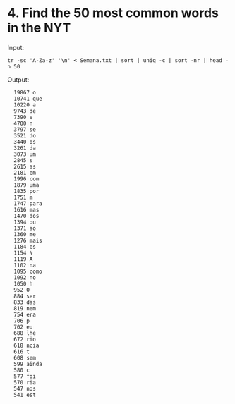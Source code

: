 # 4. Find the 50 most common words in the NYT

Input:


    tr -sc 'A-Za-z' '\n' < Semana.txt | sort | uniq -c | sort -nr | head -n 50

Output: 


      19867 o
      10741 que
      10220 a
      9743 de
      7390 e
      4700 n
      3797 se
      3521 do
      3440 os
      3261 da
      3073 um
      2845 s
      2615 as
      2181 em
      1996 com
      1879 uma
      1835 por
      1751 m
      1747 para
      1616 mas
      1470 dos
      1394 ou
      1371 ao
      1360 me
      1276 mais
      1184 es
      1154 N
      1119 A
      1102 na
      1095 como
      1092 no
      1050 h
      952 O
      884 ser
      833 das
      819 nem
      754 era
      706 p
      702 eu
      688 lhe
      672 rio
      618 ncia
      616 t
      608 sem
      599 ainda
      580 c
      577 foi
      570 ria
      547 nos
      541 est